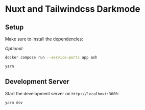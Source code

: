 # Nuxt and Tailwindcss Darkmode

## Setup

Make sure to install the dependencies:

*Optional:*
```bash
docker compose run --service-ports app ash
```

```bash
yarn
```

## Development Server

Start the development server on `http://localhost:3000`:

```bash
yarn dev
```
